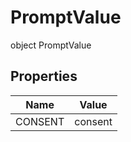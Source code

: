 # PromptValue

object PromptValue

## Properties

| Name    | Value   |
| ------- | ------- |
| CONSENT | consent |
